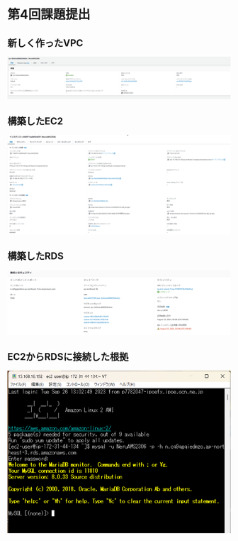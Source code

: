 # 第4回課題提出  

## 新しく作ったVPC　　
![課題](/images/kadai4_1.png)  

## 構築したEC2  
![課題](/images/kadai4_2.png)  
  
## 構築したRDS  
![課題](/images/kadai4_3.png)  
  
## EC2からRDSに接続した根拠  
![課題](/images/kadai4_4.png)
